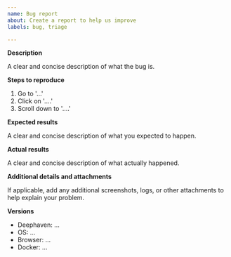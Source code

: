 ```yaml
---
name: Bug report
about: Create a report to help us improve
labels: bug, triage

---
```


<!-- Please read our Code of Conduct: https://github.com/deephaven/core/blob/main/CODE_OF_CONDUCT.md -->
<!-- Please search existing issues to avoid creating duplicates. -->

**Description**

A clear and concise description of what the bug is.

**Steps to reproduce**
1. Go to '...'
2. Click on '....'
3. Scroll down to '....'

**Expected results**

A clear and concise description of what you expected to happen.

**Actual results**

A clear and concise description of what actually happened.

**Additional details and attachments**

If applicable, add any additional screenshots, logs, or other attachments to help explain your problem.

**Versions**
 - Deephaven: ...
 - OS: ...
 - Browser: ...
 - Docker: ...
